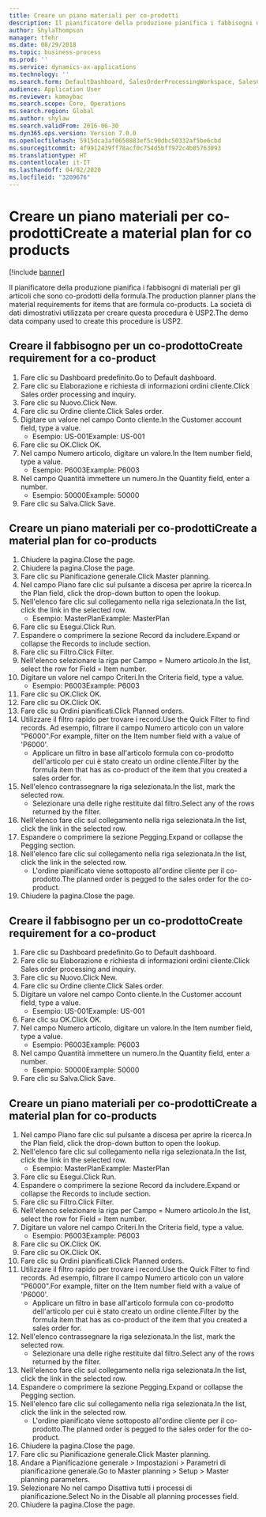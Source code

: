 ```yaml
---
title: Creare un piano materiali per co-prodotti
description: Il pianificatore della produzione pianifica i fabbisogni di materiali per gli articoli che sono co-prodotti della formula.
author: ShylaThompson
manager: tfehr
ms.date: 08/29/2018
ms.topic: business-process
ms.prod: ''
ms.service: dynamics-ax-applications
ms.technology: ''
ms.search.form: DefaultDashboard, SalesOrderProcessingWorkspace, SalesCreateOrder, SalesTable, ReqCreatePlanWorkspace, ReqTransPlanCard, SysQueryForm, ReqTransPo
audience: Application User
ms.reviewer: kamaybac
ms.search.scope: Core, Operations
ms.search.region: Global
ms.author: shylaw
ms.search.validFrom: 2016-06-30
ms.dyn365.ops.version: Version 7.0.0
ms.openlocfilehash: 5915dca3af0650883ef5c90dbc50332af5be6cbd
ms.sourcegitcommit: 4f9912439ff78acf0c754d5bff972c4b85763093
ms.translationtype: HT
ms.contentlocale: it-IT
ms.lasthandoff: 04/02/2020
ms.locfileid: "3209676"
---
```

# <a name="create-a-material-plan-for-co-products"></a><span data-ttu-id="1318d-103">Creare un piano materiali per co-prodotti</span><span class="sxs-lookup"><span data-stu-id="1318d-103">Create a material plan for co products</span></span>

[!include [banner](../../includes/banner.md)]

<span data-ttu-id="1318d-104">Il pianificatore della produzione pianifica i fabbisogni di materiali per gli articoli che sono co-prodotti della formula.</span><span class="sxs-lookup"><span data-stu-id="1318d-104">The production planner plans the material requirements for items that are formula co-products.</span></span> <span data-ttu-id="1318d-105">La società di dati dimostrativi utilizzata per creare questa procedura è USP2.</span><span class="sxs-lookup"><span data-stu-id="1318d-105">The demo data company used to create this procedure is USP2.</span></span>


## <a name="create-requirement-for-a-co-product"></a><span data-ttu-id="1318d-106">Creare il fabbisogno per un co-prodotto</span><span class="sxs-lookup"><span data-stu-id="1318d-106">Create requirement for a co-product</span></span>
1. <span data-ttu-id="1318d-107">Fare clic su Dashboard predefinito.</span><span class="sxs-lookup"><span data-stu-id="1318d-107">Go to Default dashboard.</span></span>
2. <span data-ttu-id="1318d-108">Fare clic su Elaborazione e richiesta di informazioni ordini cliente.</span><span class="sxs-lookup"><span data-stu-id="1318d-108">Click Sales order processing and inquiry.</span></span>
3. <span data-ttu-id="1318d-109">Fare clic su Nuovo.</span><span class="sxs-lookup"><span data-stu-id="1318d-109">Click New.</span></span>
4. <span data-ttu-id="1318d-110">Fare clic su Ordine cliente.</span><span class="sxs-lookup"><span data-stu-id="1318d-110">Click Sales order.</span></span>
5. <span data-ttu-id="1318d-111">Digitare un valore nel campo Conto cliente.</span><span class="sxs-lookup"><span data-stu-id="1318d-111">In the Customer account field, type a value.</span></span>
    * <span data-ttu-id="1318d-112">Esempio: US-001</span><span class="sxs-lookup"><span data-stu-id="1318d-112">Example: US-001</span></span>  
6. <span data-ttu-id="1318d-113">Fare clic su OK.</span><span class="sxs-lookup"><span data-stu-id="1318d-113">Click OK.</span></span>
7. <span data-ttu-id="1318d-114">Nel campo Numero articolo, digitare un valore.</span><span class="sxs-lookup"><span data-stu-id="1318d-114">In the Item number field, type a value.</span></span>
    * <span data-ttu-id="1318d-115">Esempio: P6003</span><span class="sxs-lookup"><span data-stu-id="1318d-115">Example: P6003</span></span>  
8. <span data-ttu-id="1318d-116">Nel campo Quantità immettere un numero.</span><span class="sxs-lookup"><span data-stu-id="1318d-116">In the Quantity field, enter a number.</span></span>
    * <span data-ttu-id="1318d-117">Esempio: 50000</span><span class="sxs-lookup"><span data-stu-id="1318d-117">Example: 50000</span></span>  
9. <span data-ttu-id="1318d-118">Fare clic su Salva.</span><span class="sxs-lookup"><span data-stu-id="1318d-118">Click Save.</span></span>

## <a name="create-a-material-plan-for-co-products"></a><span data-ttu-id="1318d-119">Creare un piano materiali per co-prodotti</span><span class="sxs-lookup"><span data-stu-id="1318d-119">Create a material plan for co-products</span></span>
1. <span data-ttu-id="1318d-120">Chiudere la pagina.</span><span class="sxs-lookup"><span data-stu-id="1318d-120">Close the page.</span></span>
2. <span data-ttu-id="1318d-121">Chiudere la pagina.</span><span class="sxs-lookup"><span data-stu-id="1318d-121">Close the page.</span></span>
3. <span data-ttu-id="1318d-122">Fare clic su Pianificazione generale.</span><span class="sxs-lookup"><span data-stu-id="1318d-122">Click Master planning.</span></span>
4. <span data-ttu-id="1318d-123">Nel campo Piano fare clic sul pulsante a discesa per aprire la ricerca.</span><span class="sxs-lookup"><span data-stu-id="1318d-123">In the Plan field, click the drop-down button to open the lookup.</span></span>
5. <span data-ttu-id="1318d-124">Nell'elenco fare clic sul collegamento nella riga selezionata.</span><span class="sxs-lookup"><span data-stu-id="1318d-124">In the list, click the link in the selected row.</span></span>
    * <span data-ttu-id="1318d-125">Esempio: MasterPlan</span><span class="sxs-lookup"><span data-stu-id="1318d-125">Example: MasterPlan</span></span>  
6. <span data-ttu-id="1318d-126">Fare clic su Esegui.</span><span class="sxs-lookup"><span data-stu-id="1318d-126">Click Run.</span></span>
7. <span data-ttu-id="1318d-127">Espandere o comprimere la sezione Record da includere.</span><span class="sxs-lookup"><span data-stu-id="1318d-127">Expand or collapse the Records to include section.</span></span>
8. <span data-ttu-id="1318d-128">Fare clic su Filtro.</span><span class="sxs-lookup"><span data-stu-id="1318d-128">Click Filter.</span></span>
9. <span data-ttu-id="1318d-129">Nell'elenco selezionare la riga per Campo = Numero articolo.</span><span class="sxs-lookup"><span data-stu-id="1318d-129">In the list, select the row for Field = Item number.</span></span>
10. <span data-ttu-id="1318d-130">Digitare un valore nel campo Criteri.</span><span class="sxs-lookup"><span data-stu-id="1318d-130">In the Criteria field, type a value.</span></span>
    * <span data-ttu-id="1318d-131">Esempio: P6003</span><span class="sxs-lookup"><span data-stu-id="1318d-131">Example: P6003</span></span>  
11. <span data-ttu-id="1318d-132">Fare clic su OK.</span><span class="sxs-lookup"><span data-stu-id="1318d-132">Click OK.</span></span>
12. <span data-ttu-id="1318d-133">Fare clic su OK.</span><span class="sxs-lookup"><span data-stu-id="1318d-133">Click OK.</span></span>
13. <span data-ttu-id="1318d-134">Fare clic su Ordini pianificati.</span><span class="sxs-lookup"><span data-stu-id="1318d-134">Click Planned orders.</span></span>
14. <span data-ttu-id="1318d-135">Utilizzare il filtro rapido per trovare i record.</span><span class="sxs-lookup"><span data-stu-id="1318d-135">Use the Quick Filter to find records.</span></span> <span data-ttu-id="1318d-136">Ad esempio, filtrare il campo Numero articolo con un valore "P6000".</span><span class="sxs-lookup"><span data-stu-id="1318d-136">For example, filter on the Item number field with a value of 'P6000'.</span></span>
    * <span data-ttu-id="1318d-137">Applicare un filtro in base all'articolo formula con co-prodotto dell'articolo per cui è stato creato un ordine cliente.</span><span class="sxs-lookup"><span data-stu-id="1318d-137">Filter by the formula item that has as co-product of the item that you created a sales order for.</span></span>  
15. <span data-ttu-id="1318d-138">Nell'elenco contrassegnare la riga selezionata.</span><span class="sxs-lookup"><span data-stu-id="1318d-138">In the list, mark the selected row.</span></span>
    * <span data-ttu-id="1318d-139">Selezionare una delle righe restituite dal filtro.</span><span class="sxs-lookup"><span data-stu-id="1318d-139">Select any of the rows returned by the filter.</span></span>  
16. <span data-ttu-id="1318d-140">Nell'elenco fare clic sul collegamento nella riga selezionata.</span><span class="sxs-lookup"><span data-stu-id="1318d-140">In the list, click the link in the selected row.</span></span>
17. <span data-ttu-id="1318d-141">Espandere o comprimere la sezione Pegging.</span><span class="sxs-lookup"><span data-stu-id="1318d-141">Expand or collapse the Pegging section.</span></span>
18. <span data-ttu-id="1318d-142">Nell'elenco fare clic sul collegamento nella riga selezionata.</span><span class="sxs-lookup"><span data-stu-id="1318d-142">In the list, click the link in the selected row.</span></span>
    * <span data-ttu-id="1318d-143">L'ordine pianificato viene sottoposto all'ordine cliente per il co-prodotto.</span><span class="sxs-lookup"><span data-stu-id="1318d-143">The planned order is pegged to the sales order for the co-product.</span></span>  
19. <span data-ttu-id="1318d-144">Chiudere la pagina.</span><span class="sxs-lookup"><span data-stu-id="1318d-144">Close the page.</span></span>

## <a name="create-requirement-for-a-co-product"></a><span data-ttu-id="1318d-145">Creare il fabbisogno per un co-prodotto</span><span class="sxs-lookup"><span data-stu-id="1318d-145">Create requirement for a co-product</span></span>
1. <span data-ttu-id="1318d-146">Fare clic su Dashboard predefinito.</span><span class="sxs-lookup"><span data-stu-id="1318d-146">Go to Default dashboard.</span></span>
2. <span data-ttu-id="1318d-147">Fare clic su Elaborazione e richiesta di informazioni ordini cliente.</span><span class="sxs-lookup"><span data-stu-id="1318d-147">Click Sales order processing and inquiry.</span></span>
3. <span data-ttu-id="1318d-148">Fare clic su Nuovo.</span><span class="sxs-lookup"><span data-stu-id="1318d-148">Click New.</span></span>
4. <span data-ttu-id="1318d-149">Fare clic su Ordine cliente.</span><span class="sxs-lookup"><span data-stu-id="1318d-149">Click Sales order.</span></span>
5. <span data-ttu-id="1318d-150">Digitare un valore nel campo Conto cliente.</span><span class="sxs-lookup"><span data-stu-id="1318d-150">In the Customer account field, type a value.</span></span>
    * <span data-ttu-id="1318d-151">Esempio: US-001</span><span class="sxs-lookup"><span data-stu-id="1318d-151">Example: US-001</span></span>  
6. <span data-ttu-id="1318d-152">Fare clic su OK.</span><span class="sxs-lookup"><span data-stu-id="1318d-152">Click OK.</span></span>
7. <span data-ttu-id="1318d-153">Nel campo Numero articolo, digitare un valore.</span><span class="sxs-lookup"><span data-stu-id="1318d-153">In the Item number field, type a value.</span></span>
    * <span data-ttu-id="1318d-154">Esempio: P6003</span><span class="sxs-lookup"><span data-stu-id="1318d-154">Example: P6003</span></span>  
8. <span data-ttu-id="1318d-155">Nel campo Quantità immettere un numero.</span><span class="sxs-lookup"><span data-stu-id="1318d-155">In the Quantity field, enter a number.</span></span>
    * <span data-ttu-id="1318d-156">Esempio: 50000</span><span class="sxs-lookup"><span data-stu-id="1318d-156">Example: 50000</span></span>  
9. <span data-ttu-id="1318d-157">Fare clic su Salva.</span><span class="sxs-lookup"><span data-stu-id="1318d-157">Click Save.</span></span>

## <a name="create-a-material-plan-for-co-products"></a><span data-ttu-id="1318d-158">Creare un piano materiali per co-prodotti</span><span class="sxs-lookup"><span data-stu-id="1318d-158">Create a material plan for co-products</span></span>
1. <span data-ttu-id="1318d-159">Nel campo Piano fare clic sul pulsante a discesa per aprire la ricerca.</span><span class="sxs-lookup"><span data-stu-id="1318d-159">In the Plan field, click the drop-down button to open the lookup.</span></span>
2. <span data-ttu-id="1318d-160">Nell'elenco fare clic sul collegamento nella riga selezionata.</span><span class="sxs-lookup"><span data-stu-id="1318d-160">In the list, click the link in the selected row.</span></span>
    * <span data-ttu-id="1318d-161">Esempio: MasterPlan</span><span class="sxs-lookup"><span data-stu-id="1318d-161">Example: MasterPlan</span></span>  
3. <span data-ttu-id="1318d-162">Fare clic su Esegui.</span><span class="sxs-lookup"><span data-stu-id="1318d-162">Click Run.</span></span>
4. <span data-ttu-id="1318d-163">Espandere o comprimere la sezione Record da includere.</span><span class="sxs-lookup"><span data-stu-id="1318d-163">Expand or collapse the Records to include section.</span></span>
5. <span data-ttu-id="1318d-164">Fare clic su Filtro.</span><span class="sxs-lookup"><span data-stu-id="1318d-164">Click Filter.</span></span>
6. <span data-ttu-id="1318d-165">Nell'elenco selezionare la riga per Campo = Numero articolo.</span><span class="sxs-lookup"><span data-stu-id="1318d-165">In the list, select the row for Field = Item number.</span></span>
7. <span data-ttu-id="1318d-166">Digitare un valore nel campo Criteri.</span><span class="sxs-lookup"><span data-stu-id="1318d-166">In the Criteria field, type a value.</span></span>
    * <span data-ttu-id="1318d-167">Esempio: P6003</span><span class="sxs-lookup"><span data-stu-id="1318d-167">Example: P6003</span></span>  
8. <span data-ttu-id="1318d-168">Fare clic su OK.</span><span class="sxs-lookup"><span data-stu-id="1318d-168">Click OK.</span></span>
9. <span data-ttu-id="1318d-169">Fare clic su OK.</span><span class="sxs-lookup"><span data-stu-id="1318d-169">Click OK.</span></span>
10. <span data-ttu-id="1318d-170">Fare clic su Ordini pianificati.</span><span class="sxs-lookup"><span data-stu-id="1318d-170">Click Planned orders.</span></span>
11. <span data-ttu-id="1318d-171">Utilizzare il filtro rapido per trovare i record.</span><span class="sxs-lookup"><span data-stu-id="1318d-171">Use the Quick Filter to find records.</span></span> <span data-ttu-id="1318d-172">Ad esempio, filtrare il campo Numero articolo con un valore "P6000".</span><span class="sxs-lookup"><span data-stu-id="1318d-172">For example, filter on the Item number field with a value of 'P6000'.</span></span>
    * <span data-ttu-id="1318d-173">Applicare un filtro in base all'articolo formula con co-prodotto dell'articolo per cui è stato creato un ordine cliente.</span><span class="sxs-lookup"><span data-stu-id="1318d-173">Filter by the formula item that has as co-product of the item that you created a sales order for.</span></span>  
12. <span data-ttu-id="1318d-174">Nell'elenco contrassegnare la riga selezionata.</span><span class="sxs-lookup"><span data-stu-id="1318d-174">In the list, mark the selected row.</span></span>
    * <span data-ttu-id="1318d-175">Selezionare una delle righe restituite dal filtro.</span><span class="sxs-lookup"><span data-stu-id="1318d-175">Select any of the rows returned by the filter.</span></span>  
13. <span data-ttu-id="1318d-176">Nell'elenco fare clic sul collegamento nella riga selezionata.</span><span class="sxs-lookup"><span data-stu-id="1318d-176">In the list, click the link in the selected row.</span></span>
14. <span data-ttu-id="1318d-177">Espandere o comprimere la sezione Pegging.</span><span class="sxs-lookup"><span data-stu-id="1318d-177">Expand or collapse the Pegging section.</span></span>
15. <span data-ttu-id="1318d-178">Nell'elenco fare clic sul collegamento nella riga selezionata.</span><span class="sxs-lookup"><span data-stu-id="1318d-178">In the list, click the link in the selected row.</span></span>
    * <span data-ttu-id="1318d-179">L'ordine pianificato viene sottoposto all'ordine cliente per il co-prodotto.</span><span class="sxs-lookup"><span data-stu-id="1318d-179">The planned order is pegged to the sales order for the co-product.</span></span>  
16. <span data-ttu-id="1318d-180">Chiudere la pagina.</span><span class="sxs-lookup"><span data-stu-id="1318d-180">Close the page.</span></span>
17. <span data-ttu-id="1318d-181">Fare clic su Pianificazione generale.</span><span class="sxs-lookup"><span data-stu-id="1318d-181">Click Master planning.</span></span>
18. <span data-ttu-id="1318d-182">Andare a Pianificazione generale > Impostazioni > Parametri di pianificazione generale.</span><span class="sxs-lookup"><span data-stu-id="1318d-182">Go to Master planning > Setup > Master planning parameters.</span></span>
19. <span data-ttu-id="1318d-183">Selezionare No nel campo Disattiva tutti i processi di pianificazione.</span><span class="sxs-lookup"><span data-stu-id="1318d-183">Select No in the Disable all planning processes field.</span></span>
20. <span data-ttu-id="1318d-184">Chiudere la pagina.</span><span class="sxs-lookup"><span data-stu-id="1318d-184">Close the page.</span></span>

